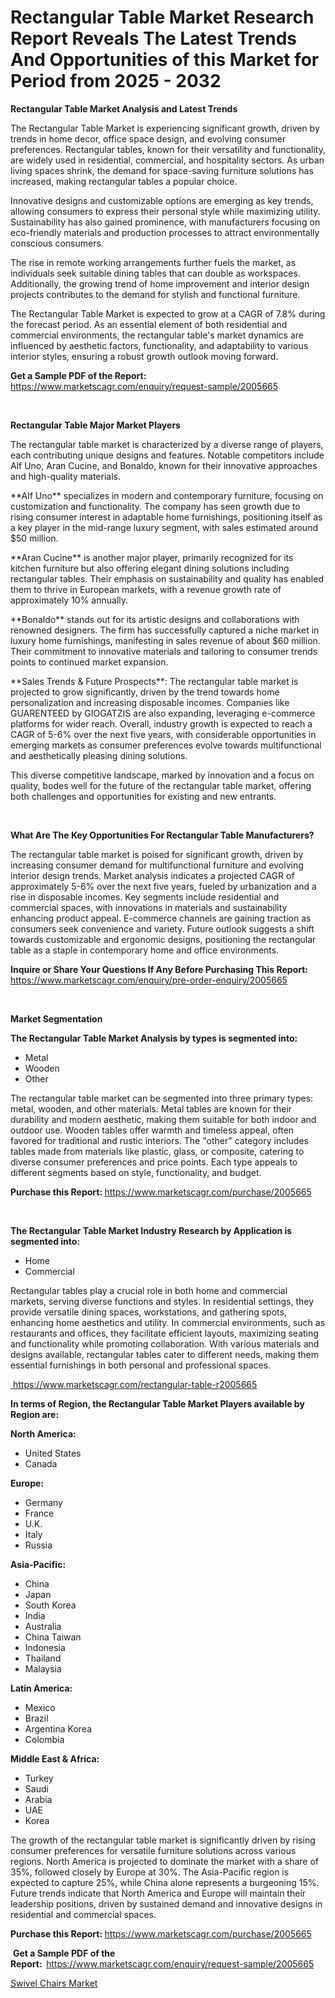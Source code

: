 <p><h1>Rectangular Table Market Research Report Reveals The Latest Trends And Opportunities of this Market for Period from 2025 - 2032</h1></p><p><strong>Rectangular Table Market Analysis and Latest Trends</strong></p>
<p><p>The Rectangular Table Market is experiencing significant growth, driven by trends in home decor, office space design, and evolving consumer preferences. Rectangular tables, known for their versatility and functionality, are widely used in residential, commercial, and hospitality sectors. As urban living spaces shrink, the demand for space-saving furniture solutions has increased, making rectangular tables a popular choice. </p><p>Innovative designs and customizable options are emerging as key trends, allowing consumers to express their personal style while maximizing utility. Sustainability has also gained prominence, with manufacturers focusing on eco-friendly materials and production processes to attract environmentally conscious consumers.</p><p>The rise in remote working arrangements further fuels the market, as individuals seek suitable dining tables that can double as workspaces. Additionally, the growing trend of home improvement and interior design projects contributes to the demand for stylish and functional furniture.</p><p>The Rectangular Table Market is expected to grow at a CAGR of 7.8% during the forecast period. As an essential element of both residential and commercial environments, the rectangular table's market dynamics are influenced by aesthetic factors, functionality, and adaptability to various interior styles, ensuring a robust growth outlook moving forward.</p></p>
<p><strong>Get a Sample PDF of the Report:&nbsp;</strong> <a href="https://www.marketscagr.com/enquiry/request-sample/2005665?utm_campaign=2520&utm_medium=2&utm_source=Github&utm_content=ia&utm_term=05042025&utm_id=rectangular-table">https://www.marketscagr.com/enquiry/request-sample/2005665</a></p>
<p>&nbsp;</p>
<p><strong>Rectangular Table Major Market Players</strong></p>
<p><p>The rectangular table market is characterized by a diverse range of players, each contributing unique designs and features. Notable competitors include Alf Uno, Aran Cucine, and Bonaldo, known for their innovative approaches and high-quality materials.</p><p>**Alf Uno** specializes in modern and contemporary furniture, focusing on customization and functionality. The company has seen growth due to rising consumer interest in adaptable home furnishings, positioning itself as a key player in the mid-range luxury segment, with sales estimated around $50 million.</p><p>**Aran Cucine** is another major player, primarily recognized for its kitchen furniture but also offering elegant dining solutions including rectangular tables. Their emphasis on sustainability and quality has enabled them to thrive in European markets, with a revenue growth rate of approximately 10% annually.</p><p>**Bonaldo** stands out for its artistic designs and collaborations with renowned designers. The firm has successfully captured a niche market in luxury home furnishings, manifesting in sales revenue of about $60 million. Their commitment to innovative materials and tailoring to consumer trends points to continued market expansion.</p><p>**Sales Trends & Future Prospects**: The rectangular table market is projected to grow significantly, driven by the trend towards home personalization and increasing disposable incomes. Companies like GUARENTEED by GIOGATZIS are also expanding, leveraging e-commerce platforms for wider reach. Overall, industry growth is expected to reach a CAGR of 5-6% over the next five years, with considerable opportunities in emerging markets as consumer preferences evolve towards multifunctional and aesthetically pleasing dining solutions. </p><p>This diverse competitive landscape, marked by innovation and a focus on quality, bodes well for the future of the rectangular table market, offering both challenges and opportunities for existing and new entrants.</p></p>
<p>&nbsp;</p>
<p><strong>What Are The Key Opportunities For Rectangular Table Manufacturers?</strong></p>
<p><p>The rectangular table market is poised for significant growth, driven by increasing consumer demand for multifunctional furniture and evolving interior design trends. Market analysis indicates a projected CAGR of approximately 5-6% over the next five years, fueled by urbanization and a rise in disposable incomes. Key segments include residential and commercial spaces, with innovations in materials and sustainability enhancing product appeal. E-commerce channels are gaining traction as consumers seek convenience and variety. Future outlook suggests a shift towards customizable and ergonomic designs, positioning the rectangular table as a staple in contemporary home and office environments.</p></p>
<p><strong>Inquire or Share Your Questions If Any Before Purchasing This Report:</strong> <a href="https://www.marketscagr.com/enquiry/pre-order-enquiry/2005665?utm_campaign=2520&utm_medium=2&utm_source=Github&utm_content=ia&utm_term=05042025&utm_id=rectangular-table">https://www.marketscagr.com/enquiry/pre-order-enquiry/2005665</a></p>
<p>&nbsp;</p>
<p><strong>Market Segmentation</strong></p>
<p><strong>The Rectangular Table Market Analysis by types is segmented into:</strong></p>
<p><ul><li>Metal</li><li>Wooden</li><li>Other</li></ul></p>
<p><p>The rectangular table market can be segmented into three primary types: metal, wooden, and other materials. Metal tables are known for their durability and modern aesthetic, making them suitable for both indoor and outdoor use. Wooden tables offer warmth and timeless appeal, often favored for traditional and rustic interiors. The "other" category includes tables made from materials like plastic, glass, or composite, catering to diverse consumer preferences and price points. Each type appeals to different segments based on style, functionality, and budget.</p></p>
<p><strong>Purchase this Report:&nbsp;</strong><a href="https://www.marketscagr.com/purchase/2005665?utm_campaign=2520&utm_medium=2&utm_source=Github&utm_content=ia&utm_term=05042025&utm_id=rectangular-table">https://www.marketscagr.com/purchase/2005665</a></p>
<p>&nbsp;</p>
<p><strong>The Rectangular Table Market Industry Research by Application is segmented into:</strong></p>
<p><ul><li>Home</li><li>Commercial</li></ul></p>
<p><p>Rectangular tables play a crucial role in both home and commercial markets, serving diverse functions and styles. In residential settings, they provide versatile dining spaces, workstations, and gathering spots, enhancing home aesthetics and utility. In commercial environments, such as restaurants and offices, they facilitate efficient layouts, maximizing seating and functionality while promoting collaboration. With various materials and designs available, rectangular tables cater to different needs, making them essential furnishings in both personal and professional spaces.</p></p>
<p><a href="https://www.marketscagr.com/rectangular-table-r2005665?utm_campaign=2520&utm_medium=2&utm_source=Github&utm_content=ia&utm_term=05042025&utm_id=rectangular-table">&nbsp;https://www.marketscagr.com/rectangular-table-r2005665</a></p>
<p><strong>In terms of Region, the Rectangular Table Market Players available by Region are:</strong></p>
<p>
    <p> <strong> North America: </strong>
        <ul>
            <li>United States</li>
            <li>Canada</li>
        </ul>
        </p> 
    <p> <strong> Europe: </strong>
        <ul>
            <li>Germany</li>
            <li>France</li>
            <li>U.K.</li>
            <li>Italy</li>
            <li>Russia</li>
        </ul>
        </p> 
    <p> <strong> Asia-Pacific: </strong>
        <ul>
            <li>China</li>
            <li>Japan</li>
            <li>South Korea</li>
            <li>India</li>
            <li>Australia</li>
            <li>China Taiwan</li>
            <li>Indonesia</li>
            <li>Thailand</li>
            <li>Malaysia</li>
        </ul>
        </p> 
    <p> <strong> Latin America: </strong>
        <ul>
            <li>Mexico</li>
            <li>Brazil</li>
            <li>Argentina Korea</li>
            <li>Colombia</li>
        </ul>
        </p> 
    <p> <strong> Middle East & Africa: </strong>
        <ul>
            <li>Turkey</li>
            <li>Saudi</li>
            <li>Arabia</li>
            <li>UAE</li>
            <li>Korea</li>
        </ul>
    </p>
    </p>
<p><p>The growth of the rectangular table market is significantly driven by rising consumer preferences for versatile furniture solutions across various regions. North America is projected to dominate the market with a share of 35%, followed closely by Europe at 30%. The Asia-Pacific region is expected to capture 25%, while China alone represents a burgeoning 15%. Future trends indicate that North America and Europe will maintain their leadership positions, driven by sustained demand and innovative designs in residential and commercial spaces.</p></p>
<p><strong>Purchase this Report: </strong><a href="https://www.marketscagr.com/purchase/2005665?utm_campaign=2520&utm_medium=2&utm_source=Github&utm_content=ia&utm_term=05042025&utm_id=rectangular-table">https://www.marketscagr.com/purchase/2005665</a></p>
<p>&nbsp;<strong>Get a Sample PDF of the Report:&nbsp;&nbsp;</strong><a href="https://www.marketscagr.com/enquiry/request-sample/2005665?utm_campaign=2520&utm_medium=2&utm_source=Github&utm_content=ia&utm_term=05042025&utm_id=rectangular-table">https://www.marketscagr.com/enquiry/request-sample/2005665</a></p>
<p><strong></strong></p>
<p><p><a href="https://github.com/curinbucan9/Market-Research-Report-List-1/blob/main/swivel-chairs-market.md?utm_campaign=2520&utm_medium=2&utm_source=Github&utm_content=ia&utm_term=05042025&utm_id=rectangular-table">Swivel Chairs Market</a></p></p>